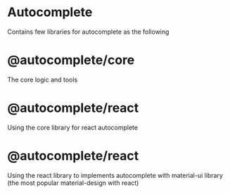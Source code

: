 # Autocomplete
Contains few libraries for autocomplete as the following

# @autocomplete/core
The core logic and tools
# @autocomplete/react
Using the core library for react autocomplete
# @autocomplete/react
Using the react library to implements autocomplete with material-ui library (the most popular material-design with react) 
